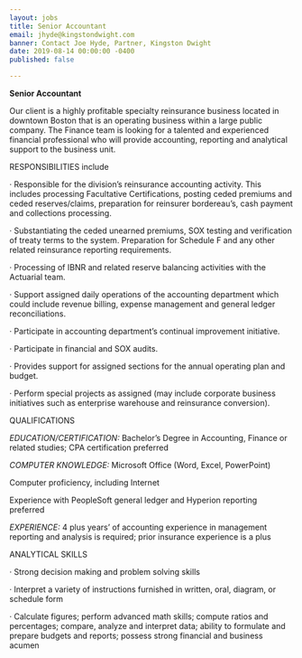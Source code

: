```yaml
---
layout: jobs
title: Senior Accountant
email: jhyde@kingstondwight.com
banner: Contact Joe Hyde, Partner, Kingston Dwight
date: 2019-08-14 00:00:00 -0400
published: false

---
```

**Senior Accountant**

Our client is a highly profitable specialty reinsurance business located in downtown Boston that is an operating business within a large public company. The Finance team is looking for a talented and experienced financial professional who will provide accounting, reporting and analytical support to the business unit.

RESPONSIBILITIES include

· Responsible for the division’s reinsurance accounting activity. This includes processing Facultative Certifications, posting ceded premiums and ceded reserves/claims, preparation for reinsurer bordereau’s, cash payment and collections processing.

· Substantiating the ceded unearned premiums, SOX testing and verification of treaty terms to the system. Preparation for Schedule F and any other related reinsurance reporting requirements.

· Processing of IBNR and related reserve balancing activities with the Actuarial team.

· Support assigned daily operations of the accounting department which could include revenue billing, expense management and general ledger reconciliations.

· Participate in accounting department’s continual improvement initiative.

· Participate in financial and SOX audits.

· Provides support for assigned sections for the annual operating plan and budget.

· Perform special projects as assigned (may include corporate business initiatives such as enterprise warehouse and reinsurance conversion).

QUALIFICATIONS

_EDUCATION/CERTIFICATION:_ Bachelor’s Degree in Accounting, Finance or related studies; CPA certification preferred

_COMPUTER KNOWLEDGE:_ Microsoft Office (Word, Excel, PowerPoint)

Computer proficiency, including Internet

Experience with PeopleSoft general ledger and Hyperion reporting preferred

_EXPERIENCE:_ 4 plus years’ of accounting experience in management reporting and analysis is required; prior insurance experience is a plus

ANALYTICAL SKILLS

· Strong decision making and problem solving skills

· Interpret a variety of instructions furnished in written, oral, diagram, or schedule form

· Calculate figures; perform advanced math skills; compute ratios and percentages; compare, analyze and interpret data; ability to formulate and prepare budgets and reports; possess strong financial and business acumen